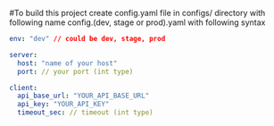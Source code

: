 #To build this project create config.yaml file in configs/ directory with following name config.(dev, stage or prod).yaml with following syntax
```yaml
env: "dev" // could be dev, stage, prod

server:
  host: "name of your host"
  port: // your port (int type)

client:
  api_base_url: "YOUR_API_BASE_URL"
  api_key: "YOUR_API_KEY"
  timeout_sec: // timeout (int type)
```
